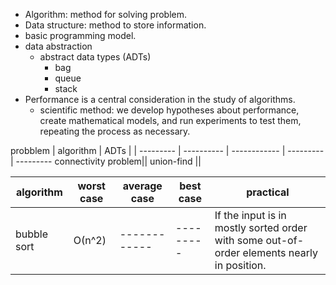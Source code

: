 - Algorithm: method for solving problem.
- Data structure: method to store information.
- basic programming model.
- data abstraction
  - abstract data types (ADTs) 
    - bag
    - queue
    - stack
- Performance is a central consideration in the study of algorithms.
  - scientific method: we develop hypotheses about performance, create mathematical models, and run experiments to test them, repeating the process as necessary.


probblem | algorithm | ADTs | | 
--------- | ---------- | ------------ | ---------| ---------
connectivity problem|| union-find ||



algorithm | worst case | average case | best case| practical
--------- | ---------- | ------------ | ---------| ---------
bubble sort | О(n^2) | ------------ | ---------| If the input is in mostly sorted order with some out-of-order elements nearly in position. 
